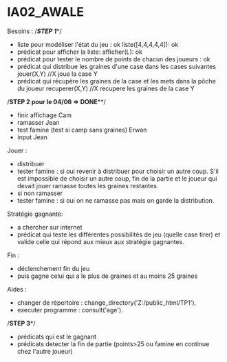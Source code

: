 IA02_AWALE
==========

Besoins :
/*******STEP 1********/
- liste pour modéliser l'état du jeu : ok liste([4,4,4,4,4]): ok
- prédicat pour afficher la liste: afficher(L): ok
- prédicat pour tester le nombre de points de chacun des joueurs : ok
- prédicat qui distribue les graines d'une case dans les cases suivantes jouer(X,Y) //X joue la case Y
- prédicat qui récupère les graines de la case et les mets dans la pôche du joueur recuperer(X,Y) //X recupere les graines de la case Y

/********STEP 2 pour le 04/06 => DONE**********/
- finir affichage Cam
- ramasser Jean
- test famine (test si camp sans graines) Erwan 
- input Jean


Jouer : 
- distribuer
- tester famine : si oui revenir à distribuer pour choisir un autre coup. S'il est impossible de choisir un autre coup, fin de la partie et le joueur qui devait jouer ramasse toutes les graines restantes.
- si non ramasser
- tester famine : si oui on ne ramasse pas mais on garde la distribution.


Stratégie gagnante:
- a chercher sur internet
- prédicat qui teste les différentes possibilités de jeu (quelle case tirer) et valide celle qui répond aux mieux aux stratégie gagnantes.


Fin :
- déclenchement fin du jeu
- puis gagne celui qui a le plus de graines et au moins 25 graines


Aides :
- changer de répertoire : change_directory('Z:/public_html/TP1').
- executer programme : consult('age').

/******STEP 3*******/
- prédicats qui est le gagnant
- prédicats detecter la fin de partie (points>25 ou famine en continue chez l'autre joueur)

